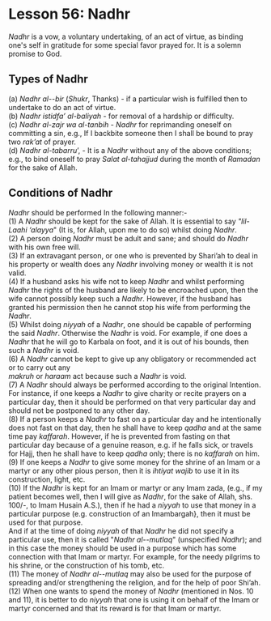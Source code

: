 Lesson 56: Nadhr
================

*Nadhr* is a vow, a voluntary undertaking, of an act of virtue, as
binding one's self in gratitude for some special favor prayed for. It is
a solemn promise to God.

Types of Nadhr
--------------

(a) *Nadhr al-*-*bir* (*Shukr*, Thanks) - if a particular wish is
fulfilled then to undertake to do an act of virtue.  
 (b) *Nadhr* *istidfa’ al-baliyah* - for removal of a hardship or
difficulty.  
 (c) *Nadhr al-zajr wa al-tanbih* - *Nadhr* for reprimanding oneself on
committing a sin, e.g., If I backbite someone then I shall be bound to
pray two *rak’at* of prayer.  
 (d) *Nadhr al-tabarru*’, - It is a *Nadhr* without any of the above
conditions; e.g., to bind oneself to pray *Salat al-tahajjud* during the
month of *Ramadan* for the sake of Allah.

Conditions of Nadhr
-------------------

*Nadhr* should be performed In the following manner:-  
 (1) A *Nadhr* should be kept for the sake of Allah. It is essential to
say *"lil-Laahi ‘alayya*" (It is, for Allah, upon me to do so) whilst
doing *Nadhr*.  
 (2) A person doing *Nadhr* must be adult and sane; and should do
*Nadhr* with his own free will.  
 (3) If an extravagant person, or one who is prevented by Shari’ah to
deal in his property or wealth does any *Nadhr* involving money or
wealth it is not valid.  
 (4) If a husband asks his wife not to keep *Nadhr* and whilst
performing *Nadhr* the rights of the husband are likely to be encroached
upon, then the wife cannot possibly keep such a *Nadhr*. However, if the
husband has granted his permission then he cannot stop his wife from
performing the *Nadhr*.  
 (5) Whilst doing *niyyah* of a *Nadhr*, one should be capable of
performing the said *Nadhr*. Otherwise the *Nadhr* is void. For example,
if one does a *Nadhr* that he will go to Karbala on foot, and it is out
of his bounds, then such a *Nadhr* is void.  
 (6) A *Nadhr* cannot be kept to give up any obligatory or recommended
act or to carry out any  
*makruh* or *haraam* act because such a *Nadhr* is void.  
 (7) A *Nadhr* should always be performed according to the original
Intention. For instance, if one keeps a *Nadhr* to give charity or
recite prayers on a particular day, then it should be performed on that
very particular day and should not be postponed to any other day.  
 (8) If a person keeps a *Nadhr* to fast on a particular day and he
intentionally does not fast on that day, then he shall have to keep
*qadha* and at the same time pay *kaffarah*. However, if he is prevented
from fasting on that particular day because of a genuine reason, e.g. if
he falls sick, or travels for Hajj, then he shall have to keep *qadha*
only; there is no *kaffarah* on him.  
 (9) If one keeps a *Nadhr* to give some money for the shrine of an Imam
or a martyr or any other pious person, then it is *ihtiyat wajib* to use
it in its construction, light, etc.  
 (10) If the *Nadhr* is kept for an Imam or martyr or any Imam zada,
(e.g., if my patient becomes well, then I will give as *Nadhr*, for the
sake of Allah, shs. 100/-, to Imam Husain A.S.), then if he had a
*niyyah* to use that money in a particular purpose (e.g. construction of
an Imambargah}, then it must be used for that purpose.  
 And if at the time of doing *niyyah* of that *Nadhr* he did not specify
a particular use, then it is called "*Nadhr al--mutlaq*" (unspecified
*Nadhr*); and in this case the money should be used in a purpose which
has some connection with that Imam or martyr. For example, for the needy
pilgrims to his shrine, or the construction of his tomb, etc.  
 (11) The money of *Nadhr al-*-*mutlaq* may also be used for the purpose
of spreading and/or strengthening the religion, and for the help of poor
Shi’ah.  
 (12) When one wants to spend the money of *Nadhr* (mentioned in Nos. 10
and 11), it is better to do *niyyah* that one is using it on behalf of
the Imam or martyr concerned and that its reward is for that Imam or
martyr.



